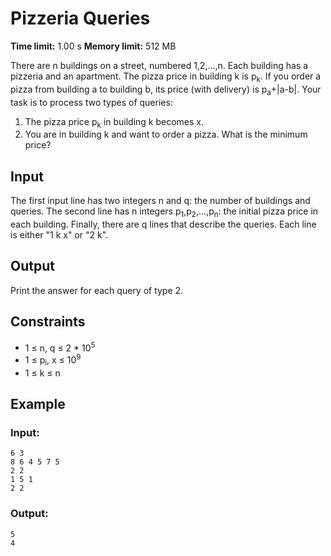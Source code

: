 # Pizzeria Queries

**Time limit:** 1.00 s **Memory limit:** 512 MB

There are n buildings on a street, numbered 1,2,...,n. Each building has a pizzeria and an apartment.
The pizza price in building k is p<sub>k</sub>. If you order a pizza from building a to building b, its price (with
delivery) is p<sub>a</sub>+|a-b|.
Your task is to process two types of queries:

1. The pizza price p<sub>k</sub> in building k becomes x.
2. You are in building k and want to order a pizza. What is the minimum price?

## Input

The first input line has two integers n and q: the number of buildings and queries.
The second line has n integers p<sub>1</sub>,p<sub>2</sub>,...,p<sub>n</sub>: the initial pizza price in each building.
Finally, there are q lines that describe the queries. Each line is either "1 k x" or "2 k".

## Output

Print the answer for each query of type 2.

## Constraints

- 1 &le; n, q &le; 2 * 10<sup>5</sup>
- 1 &le; p<sub>i</sub>, x &le; 10<sup>9</sup>
- 1 &le; k &le; n

## Example

### Input:

```
6 3
8 6 4 5 7 5
2 2
1 5 1
2 2
```

### Output:

```
5
4
```  


